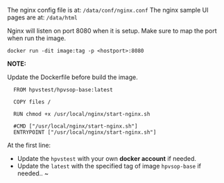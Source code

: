 The nginx config file is at: `/data/conf/nginx.conf`
The nginx sample UI pages are at: `/data/html`

Nginx will listen on port 8080 when it is setup. Make sure to map the port when run the image.

`docker run -dit image:tag -p <hostport>:8080`

**NOTE:**

Update the Dockerfile before build the image.



```
  FROM hpvstest/hpvsop-base:latest

  COPY files /

  RUN chmod +x /usr/local/nginx/start-nginx.sh

  #CMD ["/usr/local/nginx/start-nginx.sh"]
  ENTRYPOINT ["/usr/local/nginx/start-nginx.sh"]

```

At the first line:

- Update the `hpvstest` with your own **docker account** if needed.
- Update the `latest` with the specified tag of image `hpvsop-base` if needed..
~                                                                                                   
